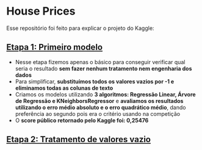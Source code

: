 # House Prices
Esse repositório foi feito para explicar o projeto do Kaggle:

## [Etapa 1: Primeiro modelo](https://github.com/lucaslealx/HousePricesTeste/blob/main/Etapa1.ipynb)
- Nesse etapa fizemos apenas o básico para conseguir verificar qual seria o resultado **sem fazer nenhum tratamento nem engenharia dos dados**
- Para simplificar, **substituímos todos os valores vazios por -1 e eliminamos todas as colunas de texto**
- Criamos os modelos utilizando **3 algoritmos: Regressão Linear, Árvore de Regressão e KNeighborsRegressor** e **avaliamos os resultados utilizando o erro médio absoluto e o erro quadrático médio**, dando preferência ao segundo pois era o critério usando na competição
- O **score público retornado pelo Kaggle foi: 0,25476**

## [Etapa 2: Tratamento de valores vazio](https://github.com/lucaslealx/HousePricesTeste/blob/main/Etapa2.ipynb)  
